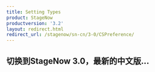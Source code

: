 ```yaml
---
title: Setting Types
product: StageNow
productversion: '3.2'
layout: redirect.html
redirect_url: /stagenow/sn-cn/3-0/CSPreference/
---
```


## 切换到StageNow 3.0，最新的中文版...













